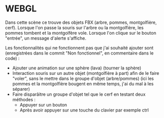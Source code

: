 # WEBGL

Dans cette scène ce trouve des objets FBX (arbre, pommes, montgolfière, cerf).
Lorsque l'on passe la souris sur l'arbre ou la montgolfière, les pommes tombent et la montgolfère vole.
Lorsque l'on clique sur le bouton "entrée", un message d'alerte s'affiche.

Les fonctionnalités qui ne fonctionnent pas que j'ai souhaité ajouter sont 
(enregistrées dans le commit "Non fonctionnel", en commentaire dans le code) :
- Ajouter une animation sur une sphère (lava) (tourner la sphère)
- Interaction souris sur un autre objet (montgolfière à part) afin de le faire "voler", sans le mettre dans le groupe d'objet (arbre/pommes)
(ici les pommes et la montgolfière bougent en même temps, j'ai du mal à les séparer)
- Faire disparâitre un groupe d'objet tel que le cerf en testant deux méthodes :
  - Appuyer sur un bouton 
  - Après avoir appuyer sur une touche du clavier par exemple ctrl
